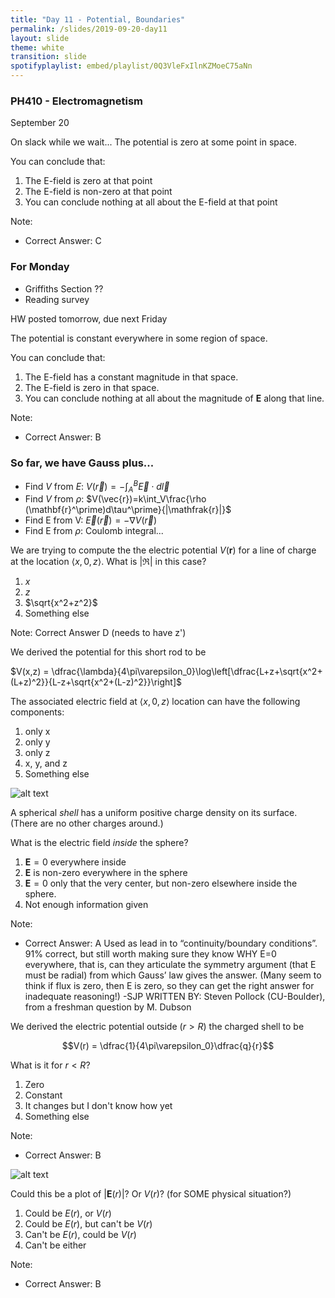 ```yaml
---
title: "Day 11 - Potential, Boundaries"
permalink: /slides/2019-09-20-day11
layout: slide
theme: white
transition: slide
spotifyplaylist: embed/playlist/0Q3VleFxIlnKZMoeC75aNn
---
```


<section data-markdown="">

### PH410 - Electromagnetism

September 20
<!--this doesn't work... {% include spotifyplaylist.html id=page.spotifyplaylist %}-->
</section>

<section data-markdown>
On slack while we wait...  The potential is zero at some point in space.

You can conclude that:
1. The E-field is zero at that point
2. The E-field is non-zero at that point
3. You can conclude nothing at all about the E-field at that point

Note:
* Correct Answer: C

</section>

<section data-markdown="">

### For Monday
- Griffiths Section ??
- Reading survey

HW posted tomorrow, due next Friday 
	
</section>




<section data-markdown>

The potential is constant everywhere in some region of space.

You can conclude that:
1. The E-field has a constant magnitude in that space.
2. The E-field is zero in that space.
3. You can conclude nothing at all about the magnitude of $\mathbf{E}$ along that line.

Note:
* Correct Answer: B

</section>
<section data-markdown>

### So far, we have Gauss plus...

- Find $V$ from $E$: $V(\vec{r})=-\int_A^B\vec{E}\cdot d\vec{l}$
- Find $V$ from $\rho$: $V(\vec{r})=k\int_V\frac{\rho (\mathbf{r}^\prime)d\tau^\prime}{|\mathfrak{r}|}$
- Find E from V: $\vec{E}(\vec{r})=-\nabla V(\vec{r})$
- Find E from $\rho$: Coulomb integral...
	
</section>
<section data-markdown>

We are trying to compute the the electric potential $V(\mathbf{r})$ for a line of charge at the location $\langle x,0,z \rangle$. What is $|\mathfrak{R}|$ in this case?

1. $x$
2. $z$
3. $\sqrt{x^2+z^2}$
4. Something else

Note: Correct Answer D (needs to have z')

</section>

<section data-markdown>

We derived the potential for this short rod to be

$V(x,z) = \dfrac{\lambda}{4\pi\varepsilon_0}\log\left[\dfrac{L+z+\sqrt{x^2+(L+z)^2}}{L-z+\sqrt{x^2+(L-z)^2}}\right]$

The associated electric field at $\langle x,0,z\rangle$ location can have the following components:

1. only x
2. only y
3. only z
4. x, y, and z
5. Something else

</section>

<section data-markdown>

![alt text](../images/d10-charged_shell.png "Logo Title Text 1")

A spherical *shell* has a uniform positive charge density on its surface. (There are no other charges around.)

What is the electric field *inside* the sphere?
1. $\mathbf{E}=0$ everywhere inside
2. $\mathbf{E}$ is non-zero everywhere in the sphere
3. $\mathbf{E}=0$ only that the very center, but non-zero elsewhere inside the sphere.
4. Not enough information given

Note:
* Correct Answer: A
Used as lead in to “continuity/boundary conditions”. 91% correct, but still worth making sure they know WHY E=0 everywhere, that is, can they articulate the symmetry argument (that E must be radial) from which Gauss’ law gives the answer. (Many seem to think if flux is zero, then E is zero, so they can get the right answer for inadequate reasoning!) -SJP
WRITTEN BY:  Steven Pollock (CU-Boulder), from a freshman question by M. Dubson

</section>

<section data-markdown>

We derived the electric potential outside ($r>R$) the charged shell to be

$$V(r) = \dfrac{1}{4\pi\varepsilon_0}\dfrac{q}{r}$$

What is it for $r<R$?

1. Zero
2. Constant
3. It changes but I don't know how yet
4. Something else

Note:
* Correct Answer: B

</section>



<section data-markdown>

![alt text](../images/d10-graph_shell.png "Logo Title Text 1")

Could this be a plot of $\left|\mathbf{E}(r)\right|$? Or $V(r)$? (for SOME physical situation?)

1. Could be $E(r)$, or $V(r)$
2. Could be $E(r)$, but can't be $V(r)$
3. Can't be $E(r)$, could be $V(r)$
4. Can't be either

Note:
* Correct Answer: B

</section>
<!--
<section data-markdown>

We usually choose $V(r\rightarrow\infty) \equiv 0$ when calculating the potential of a point charge to be $V(r) = +kq/r$. How does the potential $V(r)$ change if we choose our reference point to be $V(R) = 0$ where $R$ is close to $+q$.

1. $V(r)$ higher than it was before
2. $V(r)$ is lower than it was before
4. $V(r)$ doesn’t change ($V$ is independent of  choice of reference)

Note:
* CORRECT ANSWER: B
* Show redefinition.


</section>
-->
